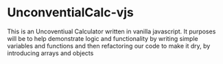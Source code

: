 # UnconventialCalc-vjs

This is an Uncoventiual Calculator written in vanilla javascript. It purposes will be to help demonstrate logic and functionality by writing simple variables and functions and then refactoring our code to make it dry, by introducing arrays and objects